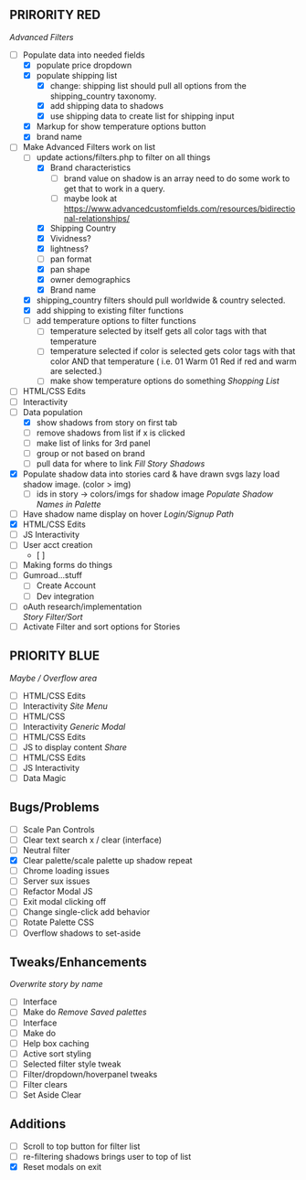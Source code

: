 ## PRIRORITY RED
*Advanced Filters*
  - [ ] Populate data into needed fields
	- [x] populate price dropdown
	- [x] populate shipping list
		- [x] change: shipping list should pull all options from the shipping_country taxonomy.
		- [x] add shipping data to shadows
		- [x] use shipping data to create list for shipping input
	- [x] Markup for show temperature options button
	- [x] brand name
  - [ ] Make Advanced Filters work on list
	  - [ ] update actions/filters.php to filter on all things
		- [x] Brand characteristics
			- [ ] brand value on shadow is an array need to do some work to get that to work in a query.
			- [ ] maybe look at https://www.advancedcustomfields.com/resources/bidirectional-relationships/
		- [x] Shipping Country
		- [x] Vividness?
		- [x] lightness?
		- [ ] pan format 
		- [x] pan shape
		- [x] owner demographics
		- [x] Brand name
	- [x] shipping_country filters should pull worldwide & country selected.
	- [x] add shipping to existing filter functions
	- [ ] add temperature options to filter functions
		- [ ] temperature selected by itself gets all color tags with that temperature
		- [ ] temperature selected if color is selected gets color tags with that color AND that temperature ( i.e. 01 Warm 01 Red if red and warm are selected.)
		- [ ] make show temperature options do something
*Shopping List*
  - [ ] HTML/CSS Edits
  - [ ] Interactivity
  - [ ] Data population
	  - [x] show shadows from story on first tab
	  - [ ] remove shadows from list if x is clicked
	  - [ ] make list of links for 3rd panel
	  - [ ] group or not based on brand
	  - [ ] pull data for where to link
*Fill Story Shadows*
  - [x] Populate shadow data into stories card & have drawn svgs lazy load shadow image. (color > img)
	- [ ] ids in story -> colors/imgs for shadow image
*Populate Shadow Names in Palette*
  - [ ] Have shadow name display on hover
*Login/Signup Path*
  - [x] HTML/CSS Edits
  - [ ] JS Interactivity
  - [ ] User acct creation
	- [ ]  
  - [ ] Making forms do things
  - [ ] Gumroad...stuff
    - [ ] Create Account
    - [ ] Dev integration
  - [ ] oAuth research/implementation  
*Story Filter/Sort*
  - [ ] Activate Filter and sort options for Stories

## PRIORITY BLUE
*Maybe / Overflow area*
  - [ ] HTML/CSS Edits
  - [ ] Interactivity
*Site Menu*
  - [ ] HTML/CSS
  - [ ] Interactivity
*Generic Modal*
  - [ ] HTML/CSS Edits
  - [ ] JS to display content
*Share*
  - [ ] HTML/CSS Edits
  - [ ] JS Interactivity
  - [ ] Data Magic

## Bugs/Problems

- [ ] Scale Pan Controls
- [ ] Clear text search x / clear (interface)
- [ ] Neutral filter
- [x] Clear palette/scale palette up shadow repeat
- [ ] Chrome loading issues
- [ ] Server sux issues
- [ ] Refactor Modal JS
- [ ] Exit modal clicking off
- [ ] Change single-click add behavior
- [ ] Rotate Palette CSS
- [ ] Overflow shadows to set-aside

## Tweaks/Enhancements
*Overwrite story by name*
  - [ ] Interface
  - [ ] Make do
*Remove Saved palettes*
  - [ ] Interface
  - [ ] Make do
- [ ] Help box caching
- [ ] Active sort styling
- [ ] Selected filter style tweak
- [ ] Filter/dropdown/hoverpanel tweaks
- [ ] Filter clears
- [ ] Set Aside Clear

## Additions

- [ ] Scroll to top button for filter list
- [ ] re-filtering shadows brings user to top of list
- [x] Reset modals on exit
